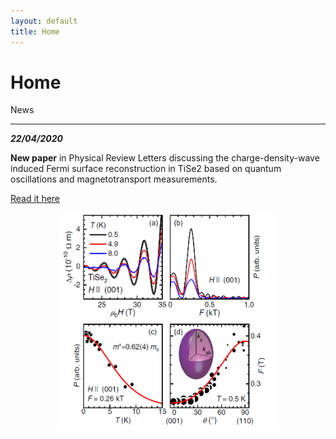 ```yaml
---
layout: default
title: Home
---
```


<h1>Home</h1>

News
* * *

***22/04/2020***

**New paper** in Physical Review Letters discussing the charge-density-wave induced Fermi surface reconstruction in TiSe2 based on quantum oscillations and magnetotransport measurements.

[Read it here](https://doi.org/10.1103/PhysRevLett.124.167602)

<p align="center">
  <img width="350" height="350" src="/images/tise2_qo.png">
</p>
